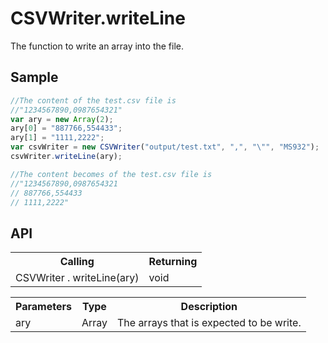 <H1>CSVWriter.writeLine</H1>

The function to write an array into the file.

<h2>Sample</h2>

```javascript
//The content of the test.csv file is 
//"1234567890,0987654321"
var ary = new Array(2);
ary[0] = "887766,554433";
ary[1] = "1111,2222";
var csvWriter = new CSVWriter("output/test.txt", ",", "\"", "MS932");
csvWriter.writeLine(ary);	

//The content becomes of the test.csv file is 
//"1234567890,0987654321
// 887766,554433
// 1111,2222"
```

<h2>API</h2>

<table>
<tr><th>Calling</th><th>Returning</th></tr>
<tr><td>CSVWriter . writeLine(ary)</td><td>void</td></tr>
</table>

<table>
<tr><th>Parameters</th><th>Type</th><th>Description</th></tr>
<tr><td>ary</td><td>Array</td><td>The arrays that is expected to be write.</td></tr>
</table>
